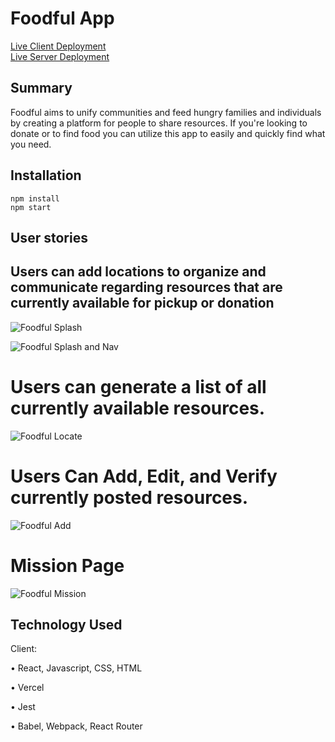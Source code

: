 # Foodful App

[Live Client Deployment](https://foodful.agiannotti.vercel.app/)  
[Live Server Deployment](https://enigmatic-meadow-50986.herokuapp.com)

## Summary 
Foodful aims to unify communities and feed hungry families and individuals by creating a platform for people to share resources. If you're looking to donate or to find food you can utilize this app to easily and quickly find what you need. 

## Installation

```
npm install
npm start
```

## User stories

## Users can add locations to organize and communicate regarding resources that are currently available for pickup or donation

![Foodful Splash](https://user-images.githubusercontent.com/72902345/107166552-f5c2a480-697b-11eb-9d01-0a0bd52d3144.PNG)

![Foodful Splash and Nav](https://user-images.githubusercontent.com/72902345/107166696-68338480-697c-11eb-83f0-3edc11e3ac88.PNG)


# Users can generate a list of all currently available resources.

![Foodful Locate](https://user-images.githubusercontent.com/72902345/107166611-21de2580-697c-11eb-8763-16b86d3d6f81.PNG)

# Users Can Add, Edit, and Verify currently posted resources. 

![Foodful Add](https://user-images.githubusercontent.com/72902345/107166894-fa3b8d00-697c-11eb-8dea-a33a9233b844.PNG)

# Mission Page

![Foodful Mission](https://user-images.githubusercontent.com/72902345/107166753-8dc08e00-697c-11eb-8b2a-d442d1448a75.PNG)

## Technology Used

Client:

• React, Javascript, CSS, HTML

• Vercel

• Jest

• Babel, Webpack, React Router
